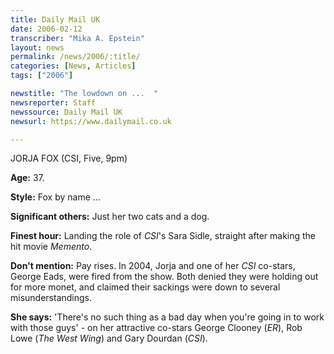 ```yaml
---
title: Daily Mail UK
date: 2006-02-12
transcriber: "Mika A. Epstein"
layout: news
permalink: /news/2006/:title/
categories: [News, Articles]
tags: ["2006"]

newstitle: "The lowdown on ...  "
newsreporter: Staff
newssource: Daily Mail UK
newsurl: https://www.dailymail.co.uk

---
```


JORJA FOX (CSI, Five, 9pm)

**Age:** 37.

**Style:** Fox by name ...

**Significant others:** Just her two cats and a dog.

**Finest hour:** Landing the role of *CSI*'s Sara Sidle, straight after making the hit movie *Memento*.

**Don't mention:** Pay rises. In 2004, Jorja and one of her *CSI* co-stars, George Eads, were fired from the show. Both denied they were holding out for more monet, and claimed their sackings were down to several misunderstandings.

**She says:** 'There's no such thing as a bad day when you're going in to work with those guys' - on her attractive co-stars George Clooney (*ER*), Rob Lowe (*The West Wing*) and Gary Dourdan (*CSI*).
